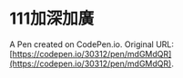# 111加深加廣

A Pen created on CodePen.io. Original URL: [https://codepen.io/30312/pen/mdGMdQR](https://codepen.io/30312/pen/mdGMdQR).

